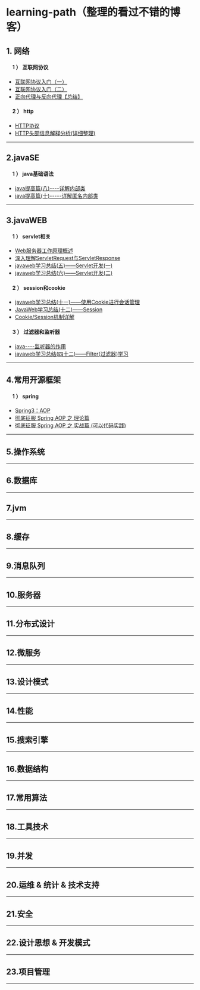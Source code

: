 ﻿# learning-path（整理的看过不错的博客）

## 1. 网络
#### &nbsp;&nbsp;&nbsp;&nbsp; 1 ） 互联网协议
* [互联网协议入门（一）](http://www.ruanyifeng.com/blog/2012/05/internet_protocol_suite_part_i.html)<br>
* [互联网协议入门（二）](http://www.ruanyifeng.com/blog/2012/06/internet_protocol_suite_part_ii.html)<br>
* [正向代理与反向代理【总结】](https://www.cnblogs.com/Anker/p/6056540.html)<br>

#### &nbsp;&nbsp;&nbsp;&nbsp; 2 ） http
* [HTTP协议](https://www.cnblogs.com/master-song/p/8820244.html)<br>
* [HTTP头部信息解释分析(详细整理)](https://www.cnblogs.com/jiangxiaobo/p/5499488.html)<br>

<hr>

## 2.javaSE
#### &nbsp;&nbsp;&nbsp;&nbsp; 1 ） java基础语法
* [java提高篇(八)----详解内部类](https://www.cnblogs.com/chenssy/p/3388487.html)<br>
* [java提高篇(十)-----详解匿名内部类 ](http://www.cnblogs.com/chenssy/p/3390871.html)<br>


<hr>

## 3.javaWEB
#### &nbsp;&nbsp;&nbsp;&nbsp; 1 ） servlet相关
* [Web服务器工作原理概述](http://www.importnew.com/15020.html)<br>
* [深入理解ServletRequest与ServletResponse](http://lavasoft.blog.51cto.com/62575/275586/)<br>
* [javaweb学习总结(五)——Servlet开发(一)](https://www.cnblogs.com/xdp-gacl/p/3760336.html)<br>
* [javaweb学习总结(六)——Servlet开发(二)](http://www.cnblogs.com/xdp-gacl/p/3763559.html)<br>

#### &nbsp;&nbsp;&nbsp;&nbsp; 2 ） session和cookie
* [javaweb学习总结(十一)——使用Cookie进行会话管理](http://www.cnblogs.com/xdp-gacl/p/3803033.html)<br>
* [JavaWeb学习总结(十二)——Session](http://www.cnblogs.com/xdp-gacl/p/3855702.html)<br>
* [Cookie/Session机制详解](https://blog.csdn.net/fangaoxin/article/details/6952954/)<br>

#### &nbsp;&nbsp;&nbsp;&nbsp; 3 ） 过滤器和监听器
* [java----监听器的作用](https://www.cnblogs.com/w-wfy/p/6425357.html)<br>
* [javaweb学习总结(四十二)——Filter(过滤器)学习](http://www.cnblogs.com/xdp-gacl/p/3948353.html)<br>

<hr>

## 4.常用开源框架
#### &nbsp;&nbsp;&nbsp;&nbsp; 1 ） spring
* [Spring3：AOP ](http://www.cnblogs.com/xrq730/p/4919025.html)<br>
* [彻底征服 Spring AOP 之 理论篇](https://segmentfault.com/a/1190000007469968)<br>
* [彻底征服 Spring AOP 之 实战篇    (可以代码实践)](https://segmentfault.com/a/1190000007469982)<br>

<hr>

## 5.操作系统

<hr>

## 6.数据库

<hr>

## 7.jvm

<hr>

## 8.缓存

<hr>

## 9.消息队列

<hr>

## 10.服务器

<hr>

## 11.分布式设计

<hr>

## 12.微服务

<hr>

## 13.设计模式

<hr>

## 14.性能

<hr>

## 15.搜索引擎

<hr>

## 16.数据结构

<hr>

## 17.常用算法

<hr>

## 18.工具技术

<hr>

## 19.并发

<hr>

## 20.运维 & 统计 & 技术支持

<hr>

## 21.安全

<hr>

## 22.设计思想 & 开发模式

<hr>

## 23.项目管理

<hr>
